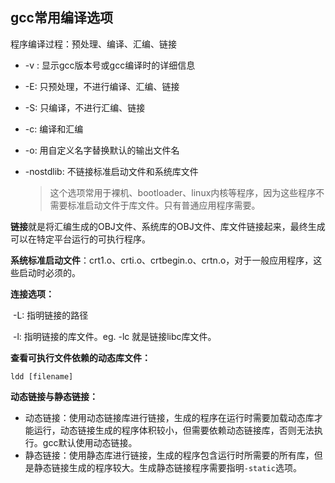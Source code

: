 ## gcc常用编译选项

程序编译过程：预处理、编译、汇编、链接

* -v : 显示gcc版本号或gcc编译时的详细信息

* -E: 只预处理，不进行编译、汇编、链接

* -S: 只编译，不进行汇编、链接

* -c: 编译和汇编

* -o: 用自定义名字替换默认的输出文件名

* -nostdlib: 不链接标准启动文件和系统库文件

  > 这个选项常用于裸机、bootloader、linux内核等程序，因为这些程序不需要标准启动文件于库文件。只有普通应用程序需要。

**链接**就是将汇编生成的OBJ文件、系统库的OBJ文件、库文件链接起来，最终生成可以在特定平台运行的可执行程序。

**系统标准启动文件**：crt1.o、crti.o、crtbegin.o、crtn.o，对于一般应用程序，这些启动时必须的。

**连接选项：**

​				-L: 指明链接的路径

​				-l: 指明链接的库文件。eg. -lc 就是链接libc库文件。

**查看可执行文件依赖的动态库文件：**

`ldd [filename]`

**动态链接与静态链接：**

* 动态链接：使用动态链接库进行链接，生成的程序在运行时需要加载动态库才能运行，动态链接生成的程序体积较小，但需要依赖动态链接库，否则无法执行。gcc默认使用动态链接。
* 静态链接：使用静态库进行链接，生成的程序包含运行时所需要的所有库，但是静态链接生成的程序较大。生成静态链接程序需要指明`-static`选项。